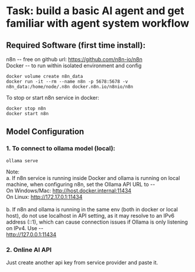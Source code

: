 # Task: build a basic AI agent and get familiar with agent system workflow

## Required Software (first time install):
n8n -- free on github url: https://github.com/n8n-io/n8n <br>
Docker -- to run within isolated environment and config
```
docker volume create n8n_data
docker run -it --rm --name n8n -p 5678:5678 -v n8n_data:/home/node/.n8n docker.n8n.io/n8nio/n8n
```
To stop or start n8n service in docker:
```
docker stop n8n
docker start n8n
```

## Model Configuration
### 1. To connect to ollama model (local): 
```
ollama serve
```
Note: <br>
a. If n8n service is running inside Docker and ollama is running on local machine, when configuring n8n, set the Ollama API URL to -- <br>
On Windows/Mac: http://host.docker.internal:11434 <br>
On Linux: http://172.17.0.1:11434 <br><br>
b. If n8n and ollama is running in the same env (both in docker or local host), do not use localhost in API setting, as it may resolve to an IPv6 address (::1), which can cause connection issues if Ollama is only listening on IPv4. Use -- <br>
http://127.0.0.1:11434

### 2. Online AI API
Just create another api key from service provider and paste it. 


